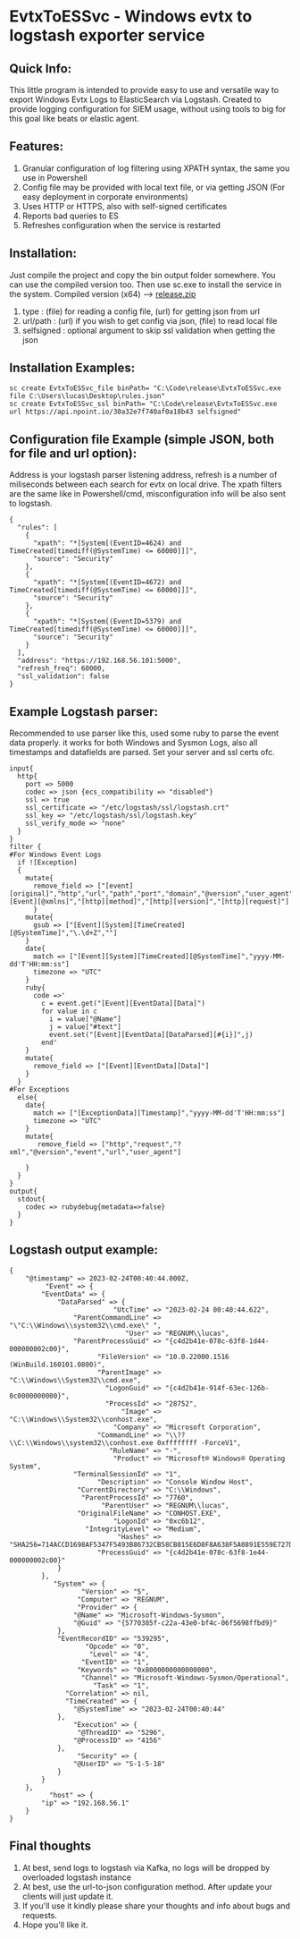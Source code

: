 # EvtxToESSvc - Windows evtx to logstash exporter service
## Quick Info:
This little program is intended to provide easy to use and versatile way to export Windows Evtx Logs to ElasticSearch via Logstash. Created to provide logging configuration for SIEM usage, without using tools to big for this goal like beats or elastic agent.

## Features:
1. Granular configuration of log filtering using XPATH syntax, the same you use in Powershell
2. Config file may be provided with local text file, or via getting JSON (For easy deployment in corporate environments)
3. Uses HTTP or HTTPS, also with  self-signed certificates 
4. Reports bad queries to ES
5. Refreshes configuration when the service is restarted

## Installation:
Just compile the project and copy the bin output folder somewhere. You can use the compiled version too. Then use sc.exe to install the service in the system.
Compiled version (x64) --> [release.zip](https://github.com/lucasgeras/EvtxToESSvc/files/10826427/release.zip)

1. type : (file) for reading a config file, (url) for getting json from url 
2. url/path : (url) if you wish to get config via json, (file) to read local file
3. selfsigned : optional argument to skip ssl validation when getting the json
## Installation Examples:
	sc create EvtxToESSvc_file binPath= "C:\Code\release\EvtxToESSvc.exe file C:\Users\lucas\Desktop\rules.json"
	sc create EvtxToESSvc_ssl binPath= "C:\Code\release\EvtxToESSvc.exe url https://api.npoint.io/30a32e7f740af0a18b43 selfsigned"

## Configuration file Example (simple JSON, both for file and url option):
Address is your logstash parser listening address, refresh is a number of miliseconds between each search for evtx on local drive.
The xpath filters are the same like in Powershell/cmd, misconfiguration info will be also sent to logstash.
```
{
  "rules": [
    {
      "xpath": "*[System[(EventID=4624) and TimeCreated[timediff(@SystemTime) <= 60000]]]",
      "source": "Security"
    },
    {
      "xpath": "*[System[(EventID=4672) and TimeCreated[timediff(@SystemTime) <= 60000]]]",
      "source": "Security"
    },
    {
      "xpath": "*[System[(EventID=5379) and TimeCreated[timediff(@SystemTime) <= 60000]]]",
      "source": "Security"
    }
  ],
  "address": "https://192.168.56.101:5000",
  "refresh_freq": 60000,
  "ssl_validation": false
}
```


## Example Logstash parser:
Recommended to use parser like this, used some ruby to parse the event data properly. it works for both Windows and Sysmon Logs, also all timestamps and datafields are parsed. Set your server and ssl certs ofc.
```
input{
  http{
    port => 5000
    codec => json {ecs_compatibility => "disabled"}
    ssl => true
    ssl_certificate => "/etc/logstash/ssl/logstash.crt"
    ssl_key => "/etc/logstash/ssl/logstash.key"
    ssl_verify_mode => "none"
  }
}
filter {
#For Windows Event Logs
  if ![Exception]
  {
    mutate{
      remove_field => ["[event][original]","http","url","path","port","domain","@version","user_agent","original","[Event][@xmlns]","[http][method]","[http][version]","[http][request]"]
	  }
    mutate{
      gsub => ["[Event][System][TimeCreated][@SystemTime]","\.\d+Z",""]
    }
    date{
      match => ["[Event][System][TimeCreated][@SystemTime]","yyyy-MM-dd'T'HH:mm:ss"]
      timezone => "UTC"
    }
    ruby{
      code =>'
        c = event.get("[Event][EventData][Data]")
        for value in c
          i = value["@Name"]
          j = value["#text"]
          event.set("[Event][EventData][DataParsed][#{i}]",j)
        end'
    }
    mutate{
      remove_field => ["[Event][EventData][Data]"]
    }
  }
#For Exceptions
  else{
    date{
      match => ["[ExceptionData][Timestamp]","yyyy-MM-dd'T'HH:mm:ss"]
      timezone => "UTC"
    }
    mutate{
       remove_field => ["http","request","?xml","@version","event","url","user_agent"]

    }
  }
}
output{
  stdout{
    codec => rubydebug{metadata=>false}
  }
}
```
## Logstash output example:
```
{
    "@timestamp" => 2023-02-24T00:40:44.000Z,
         "Event" => {
        "EventData" => {
            "DataParsed" => {
                          "UtcTime" => "2023-02-24 00:40:44.622",
                "ParentCommandLine" => "\"C:\\Windows\\system32\\cmd.exe\" ",
                             "User" => "REGNUM\\lucas",
                "ParentProcessGuid" => "{c4d2b41e-078c-63f8-1d44-000000002c00}",
                      "FileVersion" => "10.0.22000.1516 (WinBuild.160101.0800)",
                      "ParentImage" => "C:\\Windows\\System32\\cmd.exe",
                        "LogonGuid" => "{c4d2b41e-914f-63ec-126b-0c0000000000}",
                        "ProcessId" => "28752",
                            "Image" => "C:\\Windows\\System32\\conhost.exe",
                          "Company" => "Microsoft Corporation",
                      "CommandLine" => "\\??\\C:\\Windows\\system32\\conhost.exe 0xffffffff -ForceV1",
                         "RuleName" => "-",
                          "Product" => "Microsoft® Windows® Operating System",
                "TerminalSessionId" => "1",
                      "Description" => "Console Window Host",
                 "CurrentDirectory" => "C:\\Windows",
                  "ParentProcessId" => "7760",
                       "ParentUser" => "REGNUM\\lucas",
                 "OriginalFileName" => "CONHOST.EXE",
                          "LogonId" => "0xc6b12",
                   "IntegrityLevel" => "Medium",
                           "Hashes" => "SHA256=714ACCD1698AF5347F5493B86732CB58CB815E6D8F8A638F5A0891E559E727D6",
                      "ProcessGuid" => "{c4d2b41e-078c-63f8-1e44-000000002c00}"
            }
        },
           "System" => {
                  "Version" => "5",
                 "Computer" => "REGNUM",
                 "Provider" => {
                "@Name" => "Microsoft-Windows-Sysmon",
                "@Guid" => "{5770385f-c22a-43e0-bf4c-06f5698ffbd9}"
            },
            "EventRecordID" => "539295",
                   "Opcode" => "0",
                    "Level" => "4",
                  "EventID" => "1",
                 "Keywords" => "0x8000000000000000",
                  "Channel" => "Microsoft-Windows-Sysmon/Operational",
                     "Task" => "1",
              "Correlation" => nil,
              "TimeCreated" => {
                "@SystemTime" => "2023-02-24T00:40:44"
            },
                "Execution" => {
                 "@ThreadID" => "5296",
                "@ProcessID" => "4156"
            },
                 "Security" => {
                "@UserID" => "S-1-5-18"
            }
        }
    },
          "host" => {
        "ip" => "192.168.56.1"
    }
}
```
## Final thoughts
1. At best, send logs to logstash via Kafka, no logs will be dropped by overloaded logstash instance
2. At best, use the url-to-json configuration method. After update your clients will just update it.
3. If you'll use it kindly please share your thoughts and info about bugs and requests.
4. Hope you'll like it.
